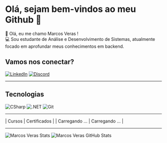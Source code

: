# Olá, sejam bem-vindos ao meu Github 👋

🔶 Olá, eu me chamo Marcos Veras ! <br> 💻 Sou estudante de Análise e Desenvolvimento de Sistemas, atualmente focado em aprofundar meus conhecimentos em backend. <br>

## Vamos nos conectar?

[![LinkedIn](https://img.shields.io/badge/LinkedIn-0077B5?style=for-the-badge&logo=linkedin&logoColor=white)](https://www.linkedin.com/in/marcos-veras-704753223/)
[![Discord](https://img.shields.io/badge/Discord-7289DA?style=for-the-badge&logo=discord&logoColor=white)](timozera)

-----
## Tecnologias
<div style="display: inline_block">
  <img align="center" alt="CSharp" src="https://img.shields.io/badge/C%23-239120?style=for-the-badge&logo=c-sharp&logoColor=white">
  <img align="center" alt=".NET" src="https://img.shields.io/badge/.NET-5C2D91?style=for-the-badge&logo=.net&logoColor=white">
   <img align="center" alt="Git" src="https://img.shields.io/badge/GIT-E44C30?style=for-the-badge&logo=git&logoColor=white">
</div>

-----
| Cursos | Certificados |
| Carregando ... | Carregando ... | 

-----
![Marcos Veras Stats](https://github-readme-stats.vercel.app/api/top-langs/?username=imveras&layout=compact)
![Marcos Veras GitHub Stats](https://github-readme-stats.vercel.app/api?username=imveras&show_icons=true&theme=radical)



<!--
**imveras/imveras** is a ✨ _special_ ✨ repository because its `README.md` (this file) appears on your GitHub profile.

Here are some ideas to get you started:

- 🔭 I’m currently working on ...
- 🌱 I’m currently learning ...
- 👯 I’m looking to collaborate on ...
- 🤔 I’m looking for help with ...
- 💬 Ask me about ...
- 📫 How to reach me: ...
- 😄 Pronouns: ...
- ⚡ Fun fact: ...
-->

